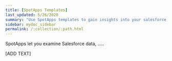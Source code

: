 ```yaml
---
title: [SpotApps Templates]
last_updated: 5/26/2020
summary: "Use SpotApps templates to gain insights into your salesforce, ____, or _____ instances."
sidebar: mydoc_sidebar
permalink: /:collection/:path.html
---
```


SpotApps let you examine Salesforce data, .....

[ADD TEXT]

